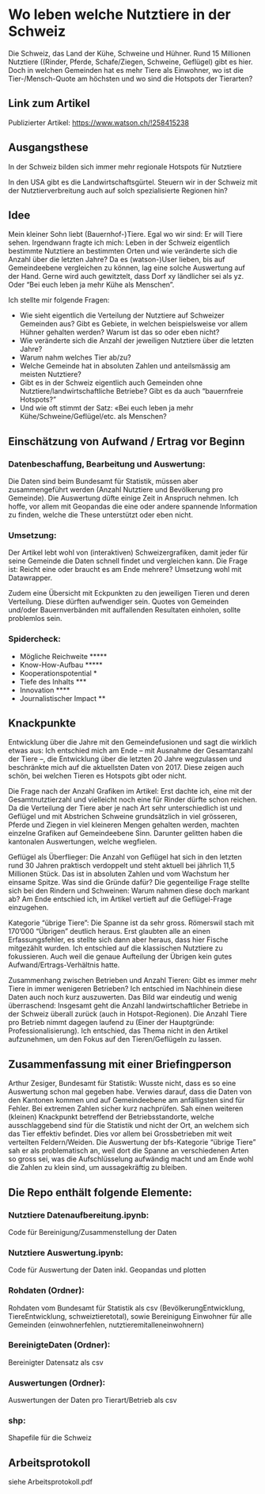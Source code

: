 # Wo leben welche Nutztiere in der Schweiz

Die Schweiz, das Land der Kühe, Schweine und Hühner. Rund 15 Millionen Nutztiere ((Rinder, Pferde, Schafe/Ziegen, Schweine, Geflügel) gibt es hier. Doch in welchen Gemeinden hat es mehr Tiere als Einwohner, wo ist die Tier-/Mensch-Quote am höchsten und wo sind die Hotspots der Tierarten?


## Link zum Artikel

Publizierter Artikel: https://www.watson.ch/!258415238


## Ausgangsthese

In der Schweiz bilden sich immer mehr regionale Hotspots für Nutztiere

In den USA gibt es die Landwirtschaftsgürtel. Steuern wir in der Schweiz mit der Nutztierverbreitung auch auf solch spezialisierte Regionen hin? 


## Idee

Mein kleiner Sohn liebt (Bauernhof-)Tiere. Egal wo wir sind: Er will Tiere sehen. Irgendwann fragte ich mich: Leben in der Schweiz eigentlich bestimmte Nutztiere an bestimmten Orten und wie veränderte sich die Anzahl über die letzten Jahre? Da es (watson-)User lieben, bis auf Gemeindeebene vergleichen zu können, lag eine solche Auswertung auf der Hand. Gerne wird auch gewitztelt, dass Dorf xy ländlicher sei als yz. Oder “Bei euch leben ja mehr Kühe als Menschen”. 

Ich stellte mir folgende Fragen:

- Wie sieht eigentlich die Verteilung der Nutztiere auf Schweizer Gemeinden aus? Gibt es Gebiete, in welchen beispielsweise vor allem Hühner gehalten werden? Warum ist das so oder eben nicht?
- Wie veränderte sich die Anzahl der jeweiligen Nutztiere über die letzten Jahre?
- Warum nahm welches Tier ab/zu?
- Welche Gemeinde hat in absoluten Zahlen und anteilsmässig am meisten Nutztiere?
- Gibt es in der Schweiz eigentlich auch Gemeinden ohne Nutztiere/landwirtschaftliche Betriebe? Gibt es da auch “bauernfreie Hotspots?”
- Und wie oft stimmt der Satz: «Bei euch leben ja mehr Kühe/Schweine/Geflügel/etc. als Menschen?


## Einschätzung von Aufwand / Ertrag vor Beginn

### Datenbeschaffung, Bearbeitung und Auswertung: 
Die Daten sind beim Bundesamt für Statistik, müssen aber zusammengeführt werden (Anzahl Nutztiere und Bevölkerung pro Gemeinde). Die Auswertung düfte einige Zeit in Anspruch nehmen. Ich hoffe, vor allem mit Geopandas die eine oder andere spannende Information zu finden, welche die These unterstützt oder eben nicht.

### Umsetzung: 
Der Artikel lebt wohl von (interaktiven) Schweizergrafiken, damit jeder für seine Gemeinde die Daten schnell findet und vergleichen kann. Die Frage ist: Reicht eine oder braucht es am Ende mehrere? Umsetzung wohl mit Datawrapper. 

Zudem eine Übersicht mit Eckpunkten zu den jeweiligen Tieren und deren Verteilung. Diese dürften aufwendiger sein. Quotes von Gemeinden und/oder Bauernverbänden mit auffallenden Resultaten einholen, sollte problemlos sein.

### Spidercheck: 
- Mögliche Reichweite *****
- Know-How-Aufbau *****
- Kooperationspotential *
- Tiefe des Inhalts ***
- Innovation ****
- Journalistischer Impact **


## Knackpunkte

Entwicklung über die Jahre mit den Gemeindefusionen und sagt die wirklich etwas aus:
Ich entschied mich am Ende – mit Ausnahme der Gesamtanzahl der Tiere –, die Entwicklung über die letzten 20 Jahre wegzulassen und beschränkte mich auf die aktuellsten Daten von 2017. Diese zeigen auch schön, bei welchen Tieren es Hotspots gibt oder nicht.
 
Die Frage nach der Anzahl Grafiken im Artikel:
Erst dachte ich, eine mit der Gesamtnutztierzahl und vielleicht noch eine für Rinder dürfte schon reichen. Da die Verteilung der Tiere aber je nach Art sehr unterschiedlich ist und Geflügel und mit Abstrichen Schweine grundsätzlich in viel grösseren, Pferde und Ziegen in viel kleineren Mengen gehalten werden, machten einzelne Grafiken auf Gemeindeebene Sinn. Darunter gelitten haben die kantonalen Auswertungen, welche wegfielen.

Geflügel als Überflieger: 
Die Anzahl von Geflügel hat sich in den letzten rund 30 Jahren praktisch verdoppelt und steht aktuell bei jährlich 11,5 Millionen Stück. Das ist in absoluten Zahlen und vom Wachstum her einsame Spitze. Was sind die Gründe dafür? Die gegenteilige Frage stellte sich bei den Rindern und Schweinen: Warum nahmen diese doch markant ab? Am Ende entschied ich, im Artikel vertieft auf die Geflügel-Frage einzugehen.

Kategorie “übrige Tiere”:
Die Spanne ist da sehr gross. Römerswil stach mit 170’000 “Übrigen” deutlich heraus. Erst glaubten alle an einen Erfassungsfehler, es stellte sich dann aber heraus, dass hier Fische mitgezählt wurden. Ich entschied auf die klassischen Nutztiere zu fokussieren. Auch weil die genaue Aufteilung der Übrigen kein gutes Aufwand/Ertrags-Verhältnis hatte.

Zusammenhang zwischen Betrieben und Anzahl Tieren:
Gibt es immer mehr Tiere in immer wenigeren Betrieben? Ich entschied im Nachhinein diese Daten auch noch kurz auszuwerten. Das Bild war eindeutig und wenig überraschend: Insgesamt geht die Anzahl landwirtschaftlicher Betriebe in der Schweiz überall zurück (auch in Hotspot-Regionen). Die Anzahl Tiere pro Betrieb nimmt dagegen laufend zu (Einer der Hauptgründe: Professionalisierung). Ich entschied, das Thema nicht in den Artikel aufzunehmen, um den Fokus auf den Tieren/Geflügeln zu lassen.


## Zusammenfassung mit einer Briefingperson

Arthur Zesiger, Bundesamt für Statistik:
Wusste nicht, dass es so eine Auswertung schon mal gegeben habe. Verwies darauf, dass die Daten von den Kantonen kommen und auf Gemeindeebene am anfälligsten sind für Fehler. Bei extremen Zahlen sicher kurz nachprüfen. Sah einen weiteren (kleinen) Knackpunkt betreffend der Betriebsstandorte, welche ausschlaggebend sind für die Statistik und nicht der Ort, an welchem sich das Tier effektiv befindet. Dies vor allem bei Grossbetrieben mit weit verteilten Feldern/Weiden. Die Auswertung der bfs-Kategorie “übrige Tiere” sah er als problematisch an, weil dort die Spanne an verschiedenen Arten so gross sei, was die Aufschlüsselung aufwändig macht und am Ende wohl die Zahlen zu klein sind, um aussagekräftig zu bleiben.

## Die Repo enthält folgende Elemente: 

### Nutztiere Datenaufbereitung.ipynb: 
Code für Bereinigung/Zusammenstellung der Daten 

### Nutztiere Auswertung.ipynb:
Code für Auswertung der Daten inkl. Geopandas und plotten

### Rohdaten (Ordner):
Rohdaten vom Bundesamt für Statistik als csv (BevölkerungEntwicklung, TiereEntwicklung, schweiztieretotal), sowie Bereinigung Einwohner für alle Gemeinden (einwohnerfehlen, nutztieremitalleneinwohnern)

### BereinigteDaten (Ordner):
Bereinigter Datensatz als csv

### Auswertungen (Ordner):
Auswertungen der Daten pro Tierart/Betrieb als csv

### shp:
Shapefile für die Schweiz


## Arbeitsprotokoll

siehe Arbeitsprotokoll.pdf
